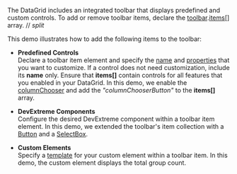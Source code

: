 The DataGrid includes an integrated toolbar that displays predefined and custom controls. To add or remove toolbar items, declare the [toolbar](/Documentation/ApiReference/UI_Components/dxDataGrid/Configuration/toolbar/).[items[]](/Documentation/ApiReference/UI_Components/dxDataGrid/Configuration/toolbar/items/) array.
// _split_

This demo illustrates how to add the following items to the toolbar:

* **Predefined Controls**            
Declare a toolbar item element and specify the [name](/Documentation/ApiReference/UI_Components/dxDataGrid/Configuration/toolbar/items/#name) and [properties](/Documentation/ApiReference/UI_Components/dxDataGrid/Configuration/toolbar/items/) that you want to customize. If a control does not need customization, include its **name** only. Ensure that **items[]** contain controls for all features that you enabled in your DataGrid. In this demo, we enable the [columnChooser](/Documentation/ApiReference/UI_Widgets/dxDataGrid/Configuration/columnChooser/) and add the *"columnChooserButton"* to the **items[]** array.

* **DevExtreme Components**           
Configure the desired DevExtreme component within a toolbar item element. In this demo, we extended the toolbar's item collection with a [Button](/Demos/WidgetsGallery/Demo/Button/PredefinedTypes/) and a [SelectBox](/Demos/WidgetsGallery/Demo/SelectBox/Overview/).

* **Custom Elements**             
Specify a [template](/Documentation/ApiReference/UI_Components/dxDataGrid/Configuration/toolbar/items/#template) for your custom element within a toolbar item. In this demo, the custom element displays the total group count.
